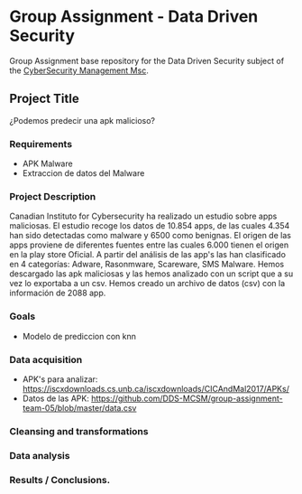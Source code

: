 # Group Assignment - Data Driven Security

Group Assignment base repository for the Data Driven Security subject of the [CyberSecurity Management Msc](https://www.talent.upc.edu/ing/professionals/presentacio/codi/221101/cybersecurity-management/).

## Project Title

¿Podemos predecir una apk malicioso?

### Requirements

  - APK Malware
  - Extraccion de datos del Malware
  
  
### Project Description

Canadian Instituto for Cybersecurity ha realizado un estudio sobre apps maliciosas. El estudio recoge los datos de 10.854 apps, de las cuales 4.354 han sido detectadas como malware y 6500 como benignas. El origen de las apps proviene de diferentes fuentes entre las cuales 6.000 tienen el origen en la play store Oficial. A partir del análisis de las app's las han clasificado en 4 categorías: Adware, Rasonmware, Scareware, SMS Malware. Hemos descargado las apk maliciosas y las hemos analizado con un script que a su vez lo exportaba a un csv. Hemos creado un archivo de datos (csv) con la información de 2088 app.

### Goals

- Modelo de prediccion con knn

### Data acquisition

- APK's para analizar: https://iscxdownloads.cs.unb.ca/iscxdownloads/CICAndMal2017/APKs/
- Datos de las APK: https://github.com/DDS-MCSM/group-assignment-team-05/blob/master/data.csv

### Cleansing and transformations

### Data analysis

### Results / Conclusions.
